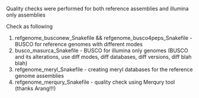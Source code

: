 Quality checks were performed for both reference assemblies and illumina only assemblies

Check as following
1) refgenome_busconew_Snakefile && refgenome_busco4peps_Snakefile - BUSCO for reference genomes with different modes
2) busco_masurca_Snakefile - BUSCO for illumina only genomes (BUSCO and its alterations, use diff modes, diff databases, diff versions, diff blah blah)
3) refgenome_meryl_Snakefile - creating meryl databases for the reference genome assemblies
4) refgenome_merqury_Snakefile - quality check using Merqury tool (thanks Arang!!!)

